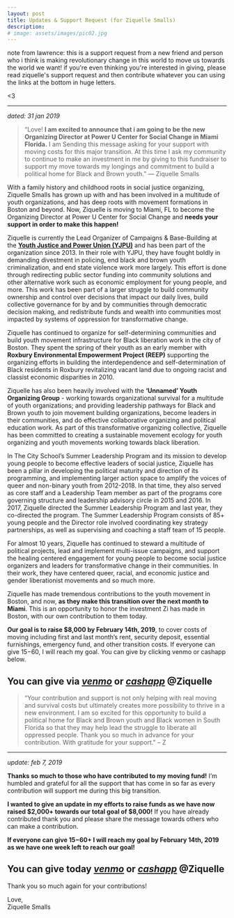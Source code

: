 ```yaml
---
layout: post
title: Updates & Support Request (for Ziquelle Smalls)
description: 
# image: assets/images/pic02.jpg
---
```


note from lawrence: this is a support request from a new friend and person who i think is making revolutionary change in this world to move us towards the world we want! if you're even thinking you're interested in giving, please read ziquelle's support request and then contribute whatever you can using the links at the bottom in huge letters. 

<3

---

_dated: 31 jan 2019_

> “Love! **I am excited to announce that i am going to be the new Organizing Director at Power U Center for Social Change in Miami Florida.** I am Sending this message asking for your support with moving costs for this major transition. At this time I ask my community to continue to make an investment in me by giving to this fundraiser to support my move towards my longings and commitment to build a political home for Black and Brown youth.” 
— Ziquelle Smalls

With a family history and childhood roots in social justice organizing, Ziquelle Smalls has grown up with and has been involved in a multitude of youth organizations, and has deep roots with movement formations in Boston and beyond. Now, Ziquelle is moving to Miami, FL to become the Organizing Director at Power U Center for Social Change and **needs your support in order to make this happen!**

Ziquelle is currently the Lead Organizer of Campaigns & Base-Building at the **[Youth Justice and Power Union (YJPU)](https://www.yjpu.org)** and has been part of the organization since 2013. In their role with YJPU, they have fought boldly in demanding divestment in policing, end black and brown youth criminalization, and end state violence work more largely. This effort is done through redirecting public sector funding into community solutions and other alternative work such as economic employment for young people, and more. This work has been part of a larger struggle to build community ownership and control over decisions that impact our daily lives, build collective governance for by and by communities through democratic decision making, and redistribute funds and wealth into communities most impacted by systems of oppression for transformative change. 


Ziquelle has continued to organize for self-determining communities and build youth movement infrastructure for Black liberation work in the city of Boston. They spent the spring of their youth as an early member with **Roxbury Environmental Empowerment Project (REEP)** supporting the organizing efforts in building the interdependence and self-determination of Black residents in Roxbury revitalizing vacant land due to ongoing racist and classist economic disparities in 2010. 


Ziquelle has also been heavily involved with the **‘Unnamed’ Youth Organizing Group** - working towards organizational survival for a multitude of youth organizations; and providing leadership pathways for Black and Brown youth to join movement building organizations, become leaders in their communities, and do effective collaborative organizing and political education work. As part of this transformative organizing collective, Ziquelle has been committed to creating a sustainable movement ecology for youth organizing and youth movements working towards black liberation. 


In The City School’s Summer Leadership Program and its mission to develop young people to become effective leaders of social justice, Ziquelle has been a pillar in developing the political maturity and direction of its programming, and implementing larger action space to amplify the voices of queer and non-binary youth from 2012-2018. In that time, they also served as core staff and a Leadership Team member as part of the programs core governing structure and leadership advisory circle in 2015 and 2016. In 2017, Ziquelle directed the Summer Leadership Program and last year, they co-directed the program. The Summer Leadership Program consists of 85+ young people and the Director role involved coordinating key strategy partnerships, as well as supervising and coaching a staff team of 15 people. 


For almost 10 years, Ziquelle has continued to steward a multitude of political projects, lead and implement multi-issue campaigns, and support the healing centered engagement for young people to become social justice organizers and leaders for transformative change in their communities. In their work, they have centered queer, racial, and economic justice and gender liberationist movements and so much more. 


Ziquelle has made tremendous contributions to the youth movement in Boston, and now, **as they make this transition over the next month to Miami**. This is an opportunity to honor the investment Zi has made in Boston, with our own contribution to them today. 


**Our goal is to raise $8,000 by February 14th, 2019**, to cover costs of moving including first and last month’s rent, security deposit, essential furnishings, emergency fund, and other transition costs. If everyone can give $15-$60, I will reach my goal. You can give by clicking venmo or cashapp below.



## You can give via [_venmo_](https://venmo.com/ziquelle) or [_cashapp_](https://cash.me/$Ziquelle) @Ziquelle 


> “Your contribution and support is not only helping with real moving and survival costs but ultimately creates more possibility to thrive in a new environment. I am so excited for this opportunity to build a political home for Black and Brown youth and Black women in South Florida so that they may help lead the struggle to liberate all oppressed people. 
Thank you so much in advance for your contribution. 
With gratitude for your support." – Z

---

_update: feb 7, 2019_

**Thanks so much to those who have contributed to my moving fund!** I’m humbled and grateful for all the support that has come in so far as every contribution will support me during this big transition. 


**I wanted to give an update in my efforts to raise funds as we have now raised $2,000+ towards our total goal of $8,000!** If you have already contributed thank you and please share the message towards others who can make a contribution. 


**If everyone can give $15-$60+ I will reach my goal by February 14th, 2019 as we have one week left to reach our goal!**


## You can give today [_venmo_](https://venmo.com/ziquelle) or [_cashapp_](https://cash.me/$Ziquelle) @Ziquelle 


Thank you so much again for your contributions! 

Love,  
Ziquelle Smalls 